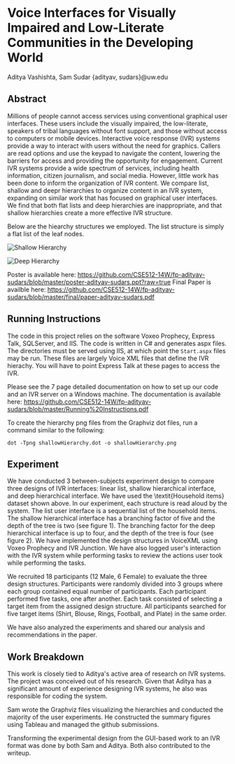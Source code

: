 Voice Interfaces for Visually Impaired and Low-Literate Communities in the Developing World
==============
Aditya Vashishta, Sam Sudar {adityav, sudars}@uw.edu

## Abstract
Millions of people cannot access services using conventional graphical user
interfaces. These users include the visually impaired, the low-literate,
speakers of tribal languages without font support, and those without access to
computers or mobile devices. Interactive voice response (IVR) systems provide a
way to interact with users without the need for graphics. Callers are read
options and use the keypad to navigate the content, lowering the barriers for
access and providing the opportunity for engagement. Current IVR systems
provide a wide spectrum of services, including health information, citizen
journalism, and social media. However, little work has been done to inform
the organization of IVR content. We compare list, shallow and deepr hierarchies
to organize content in an IVR system, expanding on similar work that has
focused on graphical user interfaces. We find that both flat lists and deep
hierarchies are inappropriate, and that shallow hierarchies create a more
effective IVR structure.

Below are the hiearchy structures we employed. The list structure is simply a
flat list of the leaf nodes.

![Shallow Hierarchy](https://raw.github.com/CSE512-14W/fp-adityav-sudars/master/shallowHierarchy.png)

![Deep Hierarchy](https://raw.github.com/CSE512-14W/fp-adityav-sudars/master/deepHierarchy.png)


Poster is available here: https://github.com/CSE512-14W/fp-adityav-sudars/blob/master/poster-adityav-sudars.ppt?raw=true
Final Paper is availble here: https://github.com/CSE512-14W/fp-adityav-sudars/blob/master/final/paper-adityav-sudars.pdf 

## Running Instructions

The code in this project relies on the software Voxeo Prophecy, Express Talk,
SQLServer, and IIS. The code is written in C# and generates aspx files. The
directories must be served using IIS, at which point the `Start.aspx` files may
be run. These files are largely Voice XML files that define the IVR hierachy.
You will have to point Express Talk at these pages to access the IVR.

Please see the 7 page detailed documentation on how to set up our code and an IVR server on a Windows machine. The documentation is available here: https://github.com/CSE512-14W/fp-adityav-sudars/blob/master/Running%20Instructions.pdf

To create the hierarchy png files from the Graphviz dot files, run a command
similar to the following:

`dot -Tpng shallowHierarchy.dot -o shallowHierarchy.png`

## Experiment

We have conducted 3 between-subjects experiment design to compare three designs of IVR interfaces: linear list, shallow hierarchical interface, and deep hierarchical interface. We have used the \textit{Household items} dataset shown above. In our experiment, each structure is read aloud by the system. The list user interface is a sequential list of the household items. The shallow hierarchical interface has a branching factor of five and the depth of the tree is two (see figure 1). The branching factor for the deep hierarchical interface is up to four, and the depth of the tree is four (see figure 2). We have implemented the design structures in VoiceXML using Voxeo Prophecy and IVR Junction. We have also logged user's interaction with the IVR system while performing tasks to review the actions user took while performing the tasks.

We recruited 18 participants (12 Male, 6 Female) to evaluate the three design structures. Participants were randomly divided into 3 groups where each group contained equal number of participants. Each participant performed five tasks, one after another. Each task consisted of selecting a target item from the assigned design structure. All participants searched for five target items (Shirt, Blouse, Rings, Football, and Plate) in the same order. 

We have also analyzed the experiments and shared our analysis and recommendations in the paper. 

## Work Breakdown

This work is closely tied to Aditya's active area of research on IVR systems.
The project was conceived out of his research. Given that Aditya has a
significant amount of experience designing IVR systems, he also was responsible
for coding the system.

Sam wrote the Graphviz files visualizing the hierarchies and conducted the
majority of the user experiments. He constructed the summary figures using
Tableau and managed the github submissions.

Transforming the experimental design from the GUI-based work to an IVR format
was done by both Sam and Aditya. Both also contributed to the writeup.
